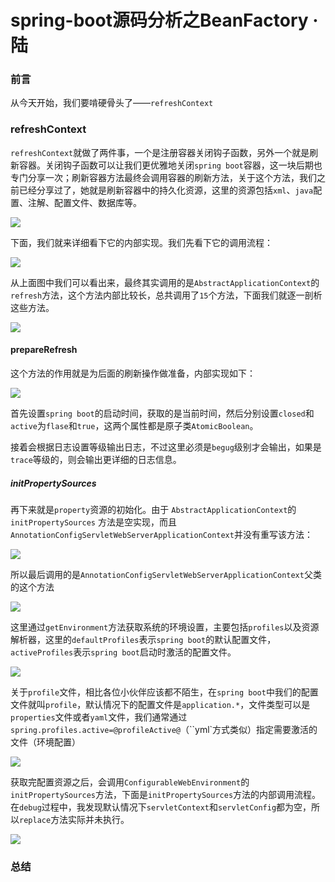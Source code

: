 # spring-boot源码分析之BeanFactory · 陆

### 前言

从今天开始，我们要啃硬骨头了——`refreshContext`

### refreshContext

`refreshContext`就做了两件事，一个是注册容器关闭钩子函数，另外一个就是刷新容器。关闭钩子函数可以让我们更优雅地关闭`spring boot`容器，这一块后期也专门分享一次；刷新容器方法最终会调用容器的刷新方法，关于这个方法，我们之前已经分享过了，她就是刷新容器中的持久化资源，这里的资源包括`xml`、`java`配置、注解、配置文件、数据库等。

![](https://gitee.com/sysker/picBed/raw/master/20210909081203.png)

下面，我们就来详细看下它的内部实现。我们先看下它的调用流程：

![](https://gitee.com/sysker/picBed/raw/master/20210909082926.png)

从上面图中我们可以看出来，最终其实调用的是`AbstractApplicationContext`的`refresh`方法，这个方法内部比较长，总共调用了`15`个方法，下面我们就逐一剖析这些方法。

![](https://gitee.com/sysker/picBed/raw/master/refresh.png)

#### prepareRefresh

这个方法的作用就是为后面的刷新操作做准备，内部实现如下：

![](https://gitee.com/sysker/picBed/raw/master/prepareRefresh.png)

首先设置`spring boot`的启动时间，获取的是当前时间，然后分别设置`closed`和`active`为`flase`和`true`，这两个属性都是原子类`AtomicBoolean`。

接着会根据日志设置等级输出日志，不过这里必须是`begug`级别才会输出，如果是`trace`等级的，则会输出更详细的日志信息。

##### initPropertySources

再下来就是`property`资源的初始化。由于 `AbstractApplicationContext`的`initPropertySources` 方法是空实现，而且`AnnotationConfigServletWebServerApplicationContext`并没有重写该方法：

![](https://gitee.com/sysker/picBed/raw/master/20210909085724.png)

所以最后调用的是`AnnotationConfigServletWebServerApplicationContext`父类的这个方法

![](https://gitee.com/sysker/picBed/raw/master/20210909085855.png)

这里通过`getEnvironment`方法获取系统的环境设置，主要包括`profiles`以及资源解析器，这里的`defaultProfiles`表示`spring boot`的默认配置文件，`activeProfiles`表示`spring boot`启动时激活的配置文件。

![](https://gitee.com/sysker/picBed/raw/master/images/20210909131025.png)

关于`profile`文件，相比各位小伙伴应该都不陌生，在`spring boot`中我们的配置文件就叫`profile`，默认情况下的配置文件是`application.*`，文件类型可以是`properties`文件或者`yaml`文件，我们通常通过`spring.profiles.active=@profileActive@`（``yml`方式类似）指定需要激活的文件（环境配置）

![](https://gitee.com/sysker/picBed/raw/master/images/20210909132234.png)

获取完配置资源之后，会调用`ConfigurableWebEnvironment`的`initPropertySources`方法，下面是`initPropertySources`方法的内部调用流程。在`debug`过程中，我发现默认情况下`servletContext`和`servletConfig`都为空，所以`replace`方法实际并未执行。

![](https://gitee.com/sysker/picBed/raw/master/images/20210909133426.png)



### 总结

